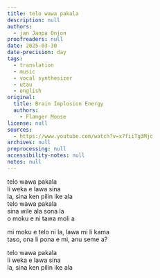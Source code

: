 ```yaml
---
title: telo wawa pakala
description: null
authors:
  - jan Janpa Onjon
proofreaders: null
date: 2025-03-30
date-precision: day
tags:
  - translation
  - music
  - vocal synthesizer
  - utau
  - english
original:
  title: Brain Implosion Energy
  authors:
    - Flanger Moose
license: null
sources:
  - https://www.youtube.com/watch?v=x7fiiTg3Mjc
archives: null
preprocessing: null
accessibility-notes: null
notes: null
---
```


telo wawa pakala  \
li weka e lawa sina  \
la, sina ken pilin ike ala  \
telo wawa pakala  \
sina wile ala sona la  \
o moku e ni tawa moli a

mi moku e telo ni la, lawa mi li kama  \
taso, ona li pona e mi, anu seme a?

telo wawa pakala  \
li weka e lawa sina  \
la, sina ken pilin ike ala
